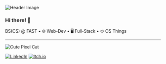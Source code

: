 ![Header Image](URL_TO_YOUR_IMAGE)

### Hi there! 👋

BS(CS) @ FAST • 🌐 Web-Dev • 🖥️ Full-Stack • ⚙️ OS Things

---
![Cute Pixel Cat](URL_TO_YOUR_CAT_IMAGE)

[![LinkedIn](https://img.shields.io/badge/LinkedIn-0077B5?style=for-the-badge&logo=linkedin&logoColor=white)](YOUR_LINKEDIN_URL)
[![Itch.io](https://img.shields.io/badge/Itch.io-FA5C5C?style=for-the-badge&logo=itch.io&logoColor=white)](YOUR_ITCH_URL)
